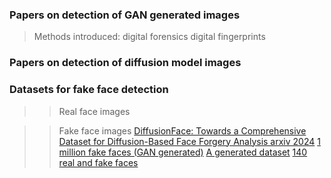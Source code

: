 

### Papers on detection of GAN generated images

> Methods introduced:
> digital forensics
> digital fingerprints


### Papers on detection of diffusion model images



### Datasets for fake face detection


>> Real face images


>> Fake face images
>[DiffusionFace: Towards a Comprehensive Dataset for Diffusion-Based Face
Forgery Analysis arxiv 2024]((https://arxiv.org/pdf/2403.18471v1))
>[1 million fake faces (GAN generated)](https://www.kaggle.com/datasets/tunguz/1-million-fake-faces/code)
>[A generated dataset](https://github.com/Robin-WZQ/AGFD-20K?tab=readme-ov-file)
>[140 real and fake faces](https://www.kaggle.com/datasets/xhlulu/140k-real-and-fake-faces)

 


